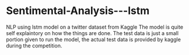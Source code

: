 # Sentimental-Analysis---lstm
NLP using lstm model on a twitter dataset from Kaggle
The model is quite self explaintory on how the things are done. The test data is just a small portion given to run the model, the actual test data is provided by kaggle during the competition.
